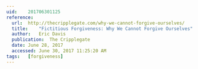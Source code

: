 ```yaml
---
uid:	201706301125
reference:
  url:	http://thecripplegate.com/why-we-cannot-forgive-ourselves/
  title:	"Fictitious Forgiveness: Why We Cannot Forgive Ourselves"
  author:	Eric Davis
  publication:	The Cripplegate
  date:	June 28, 2017
  accessed:	June 30, 2017 11:25:20 AM
tags:	[forgiveness]
---
```

